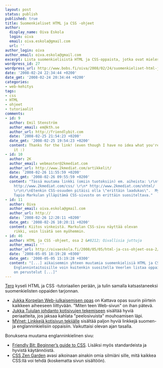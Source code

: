```yaml
---
layout: post
status: publish
published: true
title: Suomenkieliset HTML ja CSS -ohjeet
author:
  display_name: Oiva Eskola
  login: oiva
  email: oiva.eskola@gmail.com
  url: ''
author_login: oiva
author_email: oiva.eskola@gmail.com
excerpt: Lista suomenkielisistä HTML ja CSS-oppaista, jotka ovat mielestäni hyviä.
wordpress_id: 27
wordpress_url: http://www.bobs.fi/oiva/2008/02/24/suomenkieliset-html-ja-css-ohjeet/
date: '2008-02-24 22:34:44 +0200'
date_gmt: '2008-02-24 20:34:44 +0200'
categories:
- web-kehitys
tags:
- css
- HTML
- ohjeet
- tutoriaalit
comments:
- id: 9
  author: Emil Stenström
  author_email: em@kth.se
  author_url: http://friendlybit.com
  date: '2008-02-25 21:54:23 +0200'
  date_gmt: '2008-02-25 19:54:23 +0200'
  content: Thanks for the link! (even though I have no idea what you're saying about
    it :)
- id: 10
  author: 2K
  author_email: webmaster@2kmediat.com
  author_url: http://www.2kmediat.com/artikkelit/
  date: '2008-02-26 11:55:59 +0200'
  date_gmt: '2008-02-26 09:55:59 +0200'
  content: "Tässä muutama linkki (omiin tuotoksiin) em. aiheista: \r\n*
    http://www.2kmediat.com/css/ \r\n* http://www.2kmediat.com/xhtml/
    \r\n\r\nEtenkin CSS-osuuden pitäisi olla \"erittäin laadukas\".  Myös
    Tapio Markulan ylläpitämä CSS-sivusto on erittäin suositeltava."
- id: 11
  author: Oiva
  author_email: oiva.eskola@gmail.com
  author_url: http://
  date: '2008-02-26 12:20:11 +0200'
  date_gmt: '2008-02-26 10:20:11 +0200'
  content: Kiitos vinkeistä. Markulan CSS-sivu näyttää olevan
    rikki, voin lisätä sen myöhemmin.
- id: 46
  author: HTML ja CSS -ohjeet, osa 2 &#8212; Oivallisia juttuja
  author_email: ''
  author_url: http://oivaeskola.fi/2008/05/05/html-ja-css-ohjeet-osa-2/
  date: '2008-05-05 18:19:28 +0300'
  date_gmt: '2008-05-05 15:19:28 +0300'
  content: "[...] aikaisemmin yhteen muutamia suomenkielisiä HTML ja CSS -ohjeita.
    Englannintaitoisille voin kuitenkin suositella Veerlen listaa oppaista. Mukana
    on perustelut [...]"
---
```

<p><a href="http://tero.vuodatus.net/">Tero</a> kyseli HTML ja CSS -tutoriaalien perään, ja tulin samalla katsastaneeksi suomenkielisten oppaiden tarjonnan.</p>
<ul>
<li><a href="http://www.cs.tut.fi/~jkorpela/webjulk/">Jukka Korpelan Web-julkaisemisen opas</a> on Kattava opas suurin piirtein kaikkeen aiheeseen liittyvään. "Miten teen Web-sivun" on ihan pätevä.</li>
<li><a href="http://koti.mbnet.fi/ugo/johdanto.html">Jukka Tujulan johdanto kotisivujen tekemiseen</a> sisältää hyviä periaatteita, jos jaksaa kahlata "peelosivuista" mouhoamisen läpi.</li>
<li><a href="http://www.mvnet.fi/index.php?osio=Kotisivun_teko&amp;sivu=Linkkej%C3%A4">MVnet: Linkkejä kotisivun tekijälle</a> sisältää paljon hyviä linkkejä suomen- ja englanninkielisiin oppaisiin. Vaikuttaisi olevan ajan tasalla.</li>
</ul>
<p>Bonuksena muutama englanninkielinen sivu:</p>
<ul>
<li><a href="http://friendlybit.com/css/beginners-guide-to-css-and-standards/">Friendly Bit: Beginner&rsquo;s guide to CSS</a>. Lisäksi myös standardeista ja hyvistä käytännöistä.</li>
<li><a href="http://www.csszengarden.com/">CSS Zen Garden</a> avasi aikoinaan ainakin omia silmiäni sille, mitä kaikkea CSS:llä voi tehdä (koskematta sivun sisältöön).</li>
</ul>
